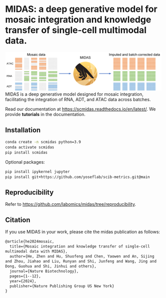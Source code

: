 # MIDAS: a deep generative model for mosaic integration and knowledge transfer of single-cell multimodal data.

![image](./src/midas.png)
MIDAS is a deep generative model designed for mosaic integration, facilitating the integration of RNA, ADT, and ATAC data across batches. 


Read our documentation at https://scmidas.readthedocs.io/en/latest/. We provide **tutorials** in the documentation.


## Installation

```bash
conda create -n scmidas python=3.9
conda activate scmidas
pip install scmidas
```

Optional packages:

```bash
pip install ipykernel jupyter
pip install git+https://github.com/yoseflab/scib-metrics.git@main
```

## Reproducibility

Refer to https://github.com/labomics/midas/tree/reproducibility.

## Citation

If you use MIDAS in your work, please cite the midas publication as follows:
```
@article{he2024mosaic,
  title={Mosaic integration and knowledge transfer of single-cell multimodal data with MIDAS},
  author={He, Zhen and Hu, Shuofeng and Chen, Yaowen and An, Sijing and Zhou, Jiahao and Liu, Runyan and Shi, Junfeng and Wang, Jing and Dong, Guohua and Shi, Jinhui and others},
  journal={Nature Biotechnology},
  pages={1--12},
  year={2024},
  publisher={Nature Publishing Group US New York}
}
```
